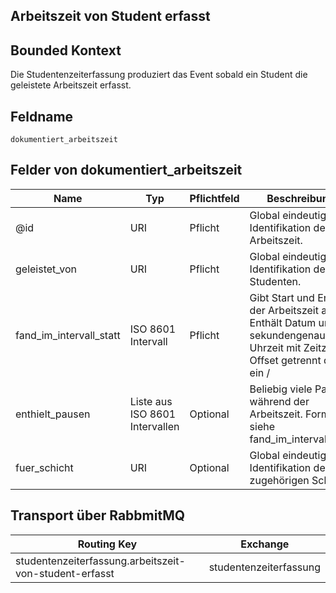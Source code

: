 ## Arbeitszeit von Student erfasst

## Bounded Kontext

Die Studentenzeiterfassung produziert das Event sobald ein Student die geleistete Arbeitszeit erfasst.

## Feldname

`dokumentiert_arbeitszeit`

## Felder von dokumentiert_arbeitszeit

| Name | Typ  | Pflichtfeld  | Beschreibung |
|---|---|---|---|
| @id | URI | Pflicht | Global eindeutige Identifikation der Arbeitszeit. |
| geleistet_von | URI | Pflicht | Global eindeutige Identifikation des Studenten. |
| fand_im_intervall_statt | ISO 8601 Intervall | Pflicht | Gibt Start und Ende der Arbeitszeit an. Enthält Datum und sekundengenaue Uhrzeit mit Zeitzone Offset getrennt durch ein / |
| enthielt_pausen | Liste aus ISO 8601 Intervallen | Optional | Beliebig viele Pausen während der Arbeitszeit. Format siehe fand_im_interval_statt |
| fuer_schicht | URI | Optional | Global eindeutige Identifikation der zugehörigen Schicht |

## Transport über RabbmitMQ

| Routing Key  | Exchange  |
|---|---|
| studentenzeiterfassung.arbeitszeit-von-student-erfasst | studentenzeiterfassung |